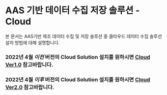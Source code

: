 # AAS 기반 데이터 수집 저장 솔루션 - Cloud
본 문서는 AAS기반 제조 데이터 수집 및 저장 솔루션 중 클라우드 데이터 수집 솔루션 설치 방법에 대해 설명합니다.  
### 2022년 4월 *이전* 버전의 Cloud Solution 설치를 원하시면 [Cloud Ver1.0](https://github.com/kosmo-nestfield/Cloud_Solution/tree/main/Cloud%20Ver1.0) 참고바랍니다.
### 2022년 4월 *이후* 버전의 Cloud Solution 설치를 원하시면 [Cloud Ver2.0](https://github.com/kosmo-nestfield/Cloud_Solution/tree/main/Cloud%20Ver2.0) 참고바랍니다.

